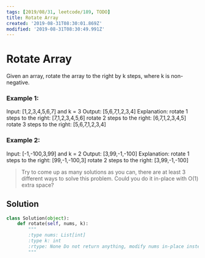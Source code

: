 ```yaml
---
tags: [2019/08/31, leetcode/189, TODO]
title: Rotate Array
created: '2019-08-31T08:30:01.869Z'
modified: '2019-08-31T08:30:49.991Z'
---
```


# Rotate Array

Given an array, rotate the array to the right by k steps, where k is non-negative.

### Example 1:

Input: [1,2,3,4,5,6,7] and k = 3
Output: [5,6,7,1,2,3,4]
Explanation:
rotate 1 steps to the right: [7,1,2,3,4,5,6]
rotate 2 steps to the right: [6,7,1,2,3,4,5]
rotate 3 steps to the right: [5,6,7,1,2,3,4]

### Example 2:

Input: [-1,-100,3,99] and k = 2
Output: [3,99,-1,-100]
Explanation:
rotate 1 steps to the right: [99,-1,-100,3]
rotate 2 steps to the right: [3,99,-1,-100]


> Try to come up as many solutions as you can, there are at least 3 different ways to solve this problem.
> Could you do it in-place with O(1) extra space?


## Solution

```python
class Solution(object):
    def rotate(self, nums, k):
        """
        :type nums: List[int]
        :type k: int
        :rtype: None Do not return anything, modify nums in-place instead.
        """
```
